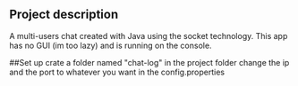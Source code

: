 ## Project description
A multi-users chat created with Java using the socket technology. This app has no GUI (im too lazy) and is running on the console.


##Set up
crate a folder named "chat-log" in the project folder
change the ip and the port to whatever you want in the config.properties
